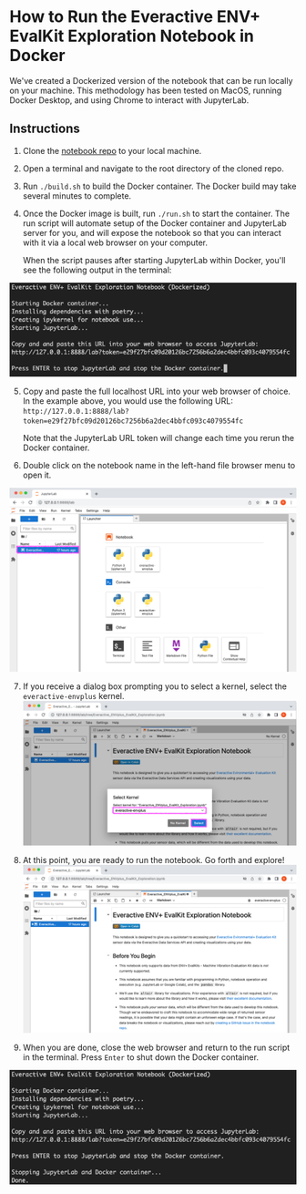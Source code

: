 # How to Run the Everactive ENV+ EvalKit Exploration Notebook in Docker

We've created a Dockerized version of the notebook that can be run locally on your machine. This methodology has been tested on MacOS, running Docker Desktop, and using Chrome to interact with JupyterLab.

## Instructions

1. Clone the [notebook repo](https://github.com/everactive/python-notebook-sample) to your local machine.

2. Open a terminal and navigate to the root directory of the cloned repo.

3. Run `./build.sh` to build the Docker container. The Docker build may take several minutes to complete.

4. Once the Docker image is built, run `./run.sh` to start the container. The run script will automate setup of the Docker container and JupyterLab server for you, and will expose the notebook so that you can interact with it via a local web browser on your computer.

   When the script pauses after starting JupyterLab within Docker, you'll see the following output in the terminal:

  ![Run script waiting for user prompt](images/docker/run_script_waiting_for_termination.png)

5. Copy and paste the full localhost URL into your web browser of choice. In the example above, you would use the following URL:<br>`http://127.0.0.1:8888/lab?token=e29f27bfc09d20126bc7256b6a2dec4bbfc093c4079554fc`

   Note that the JupyterLab URL token will change each time you rerun the Docker container.

6. Double click on the notebook name in the left-hand file browser menu to open it.

  ![Open notebook from Jupyter file browser menu](images/docker/open_notebook_from_file_browser.png)

7. If you receive a dialog box prompting you to select a kernel, select the `everactive-envplus` kernel.
![Select the everactive-envplus kernel](images/docker/select_a_kernel.png)

8. At this point, you are ready to run the notebook. Go forth and explore!
![Ready to run notebook](images/docker/ready_to_use_notebook.png)

9. When you are done, close the web browser and return to the run script in the terminal. Press `Enter` to shut down the Docker container.

![Terminated run script](images/docker/run_script_terminated.png)